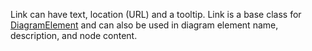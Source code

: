 Link can have text, location (URL) and a tooltip. 
Link is a base class for [DiagramElement](DiagramElement.html) and can also be used in diagram element name, description, and node content.